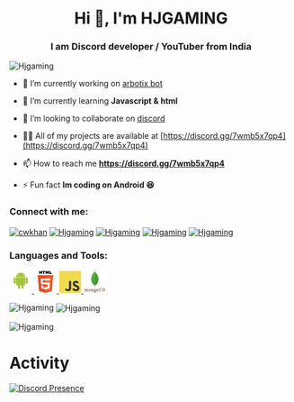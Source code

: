 <h1 align="center">Hi 👋, I'm HJGAMING</h1>
<h3 align="center">I am Discord developer / YouTuber from India</h3>

<p align="left"> <img src="https://komarev.com/ghpvc/?username=Hjgaming&label=Profile%20views&color=0e75b6&style=flat" alt="Hjgaming" /> </p>

- 🔭 I’m currently working on [arbotix bot](https://discord.gg/7wmb5x7qp4)

- 🌱 I’m currently learning **Javascript & html**

- 👯 I’m looking to collaborate on [discord](https://discord.gg/7wmb5x7qp4)

- 👨‍💻 All of my projects are available at [https://discord.gg/7wmb5x7qp4](https://discord.gg/7wmb5x7qp4)

- 📫 How to reach me **https://discord.gg/7wmb5x7qp4**

- ⚡ Fun fact **Im coding on Android 😆**

<h3 align="left">Connect with me:</h3>
<p align="left">
<a href="https://discord.gg/7wmb5x7qp4" target="blank"><img align="center" src="https://cdn.jsdelivr.net/npm/simple-icons@3.0.1/icons/dev-dot-to.svg" alt="cwkhan" height="30" width="40" /></a>
<a href="https://discord.gg/7wmb5x7qp4" target="blank"><img align="center" src="https://raw.githubusercontent.com/rahuldkjain/github-profile-readme-generator/master/src/images/icons/Social/twitter.svg" alt="Hjgaming" height="30" width="40" /></a>
<a href="https://discord.gg/7wmb5x7qp4" target="blank"><img align="center" src="https://raw.githubusercontent.com/rahuldkjain/github-profile-readme-generator/master/src/images/icons/Social/instagram.svg" alt="Hjgaming" height="30" width="40" /></a>
<a href="https://discord.gg/7wmb5x7qp4" target="blank"><img align="center" src="https://raw.githubusercontent.com/rahuldkjain/github-profile-readme-generator/master/src/images/icons/Social/youtube.svg" alt="Hjgaming" height="30" width="40" /></a>
<a href="https://discord.gg/7wmb5x7qp4" target="blank"><img align="center" src="https://raw.githubusercontent.com/rahuldkjain/github-profile-readme-generator/master/src/images/icons/Social/discord.svg" alt="Hjgaming" height="30" width="40" /></a>
</p>

<h3 align="left">Languages and Tools:</h3>
<p align="left"> <a href="https://developer.android.com" target="_blank"> <img src="https://raw.githubusercontent.com/devicons/devicon/master/icons/android/android-original-wordmark.svg" alt="android" width="40" height="40"/> </a> <a href="https://www.w3.org/html/" target="_blank"> <img src="https://raw.githubusercontent.com/devicons/devicon/master/icons/html5/html5-original-wordmark.svg" alt="html5" width="40" height="40"/> </a> <a href="https://developer.mozilla.org/en-US/docs/Web/JavaScript" target="_blank"> <img src="https://raw.githubusercontent.com/devicons/devicon/master/icons/javascript/javascript-original.svg" alt="javascript" width="40" height="40"/> </a> <a href="https://www.mongodb.com/" target="_blank"> <img src="https://raw.githubusercontent.com/devicons/devicon/master/icons/mongodb/mongodb-original-wordmark.svg" alt="mongodb" width="40" height="40"/> </a> </p>

<p><img align="left" src="https://github-readme-stats.vercel.app/api/top-langs?username=Hjgaming&show_icons=true&locale=en&layout=compact" alt="Hjgaming" /></p>

<p>&nbsp;<img align="center" src="https://github-readme-stats.vercel.app/api?username=Hjgaming&show_icons=true&locale=en" alt="Hjgaming" /></p>

<p><img align="center" src="https://github-readme-streak-stats.herokuapp.com/?user=Hjgaming&" alt="Hjgaming" /></p>

# Activity

[![Discord Presence](https://lanyard-profile-readme.vercel.app/api/589154804601716838)](https://discord.gg/7wmb5x7qp4)

